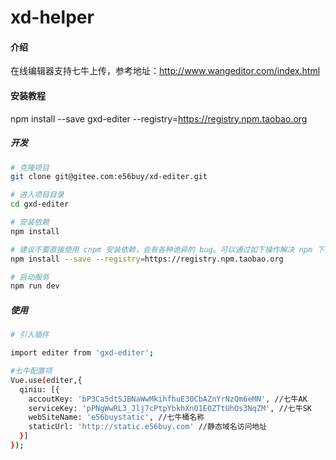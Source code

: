 # xd-helper

#### 介绍
在线编辑器支持七牛上传，参考地址：http://www.wangeditor.com/index.html

#### 安装教程
npm install --save gxd-editer --registry=https://registry.npm.taobao.org

##### 开发

```bash
# 克隆项目
git clone git@gitee.com:e56buy/xd-editer.git

# 进入项目目录
cd gxd-editer 

# 安装依赖
npm install

# 建议不要直接使用 cnpm 安装依赖，会有各种诡异的 bug。可以通过如下操作解决 npm 下载速度慢的问题
npm install --save --registry=https://registry.npm.taobao.org

# 启动服务
npm run dev
```

##### 使用

```bash
# 引入插件

import editer from 'gxd-editer';

#七牛配置项
Vue.use(editer,{
  qiniu: [{
    accoutKey: 'bP3Ca5dtSJBNaWwMkihfhuE30CbAZnYrNzQm6eMN', //七牛AK
    serviceKey: 'pPNgWwRL3_Jlj7cPtpYbkhXn01EOZTtUhOs3NqZM', //七牛SK
    webSiteName: 'e56buystatic', //七牛桶名称
    staticUrl: 'http://static.e56buy.com' //静态域名访问地址
  }]
});
